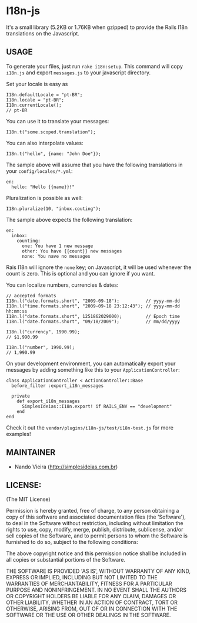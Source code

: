 I18n-js
=======

It's a small library (5.2KB or 1.76KB when gzipped) to provide the Rails I18n translations on the Javascript. 

USAGE
-----

To generate your files, just run `rake i18n:setup`. This command will copy `i18n.js`
and export `messages.js` to your javascript directory.

Set your locale is easy as
	
	I18n.defaultLocale = "pt-BR";
	I18n.locale = "pt-BR";
	I18n.currentLocale();
	// pt-BR

You can use it to translate your messages:

	I18n.t("some.scoped.translation");

You can also interpolate values:

	I18n.t("hello", {name: "John Doe"});

The sample above will assume that you have the following translations in your
`config/locales/*.yml`:

	en:
	  hello: "Hello {{name}}!"

Pluralization is possible as well:

	I18n.pluralize(10, "inbox.couting");

The sample above expects the following translation:
	
	en:
	  inbox:
	    counting:
	      one: You have 1 new message
	      other: You have {{count}} new messages
	      none: You nave no messages

Rais I18n will ignore the `none` key; on Javascript, it will be used whenever the count
is zero. This is optional and you can ignore if you want.

You can localize numbers, currencies & dates:
	
	// accepted formats
	I18n.l("date.formats.short", "2009-09-18"); 		 // yyyy-mm-dd
	I18n.l("time.formats.short", "2009-09-18 23:12:43"); // yyyy-mm-dd hh:mm:ss
	I18n.l("date.formats.short", 1251862029000);		 // Epoch time
	I18n.l("date.formats.short", "09/18/2009");			 // mm/dd/yyyy
	
	I18n.l("currency", 1990.99);
	// $1,990.99
	
	I18n.l("number", 1990.99);
	// 1,990.99

On your development environment, you can automatically export your messages
by adding something like this to your `ApplicationController`:

	class ApplicationController < ActionController::Base
	  before_filter :export_i18n_messages
	
	  private
	    def export_i18n_messages
	      SimplesIdeias::I18n.export! if RAILS_ENV == "development"
	    end
	end

Check it out the `vendor/plugins/i18n-js/test/i18n-test.js` for more examples!

MAINTAINER
----------

* Nando Vieira (<http://simplesideias.com.br>)

LICENSE:
--------

(The MIT License)

Permission is hereby granted, free of charge, to any person obtaining
a copy of this software and associated documentation files (the
'Software'), to deal in the Software without restriction, including
without limitation the rights to use, copy, modify, merge, publish,
distribute, sublicense, and/or sell copies of the Software, and to
permit persons to whom the Software is furnished to do so, subject to
the following conditions:

The above copyright notice and this permission notice shall be
included in all copies or substantial portions of the Software.

THE SOFTWARE IS PROVIDED 'AS IS', WITHOUT WARRANTY OF ANY KIND,
EXPRESS OR IMPLIED, INCLUDING BUT NOT LIMITED TO THE WARRANTIES OF
MERCHANTABILITY, FITNESS FOR A PARTICULAR PURPOSE AND NONINFRINGEMENT.
IN NO EVENT SHALL THE AUTHORS OR COPYRIGHT HOLDERS BE LIABLE FOR ANY
CLAIM, DAMAGES OR OTHER LIABILITY, WHETHER IN AN ACTION OF CONTRACT,
TORT OR OTHERWISE, ARISING FROM, OUT OF OR IN CONNECTION WITH THE
SOFTWARE OR THE USE OR OTHER DEALINGS IN THE SOFTWARE.
